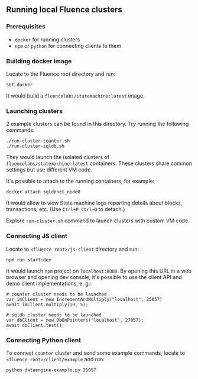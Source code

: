 ## Running local Fluence clusters

### Prerequisites
* `docker` for running clusters
* `npm` or `python` for connecting clients to them

### Building docker image

Locate to the Fluence root directory and run:

```
sbt docker
```

It would build a `fluencelabs/statemachine:latest` image.

### Launching clusters

2 example clusters can be found in this directory. Try running the following commands:
```
./run-cluster-counter.sh
./run-cluster-sqldb.sh
```

They would launch the isolated clusters of `fluencelabs/statemachine:latest` containers.
These clusters share common settings but use different VM code.  

It's possible to attach to the running containers, for example:
```
docker attach sqldbnet_node0
```

It would allow to view State machine logs reporting details about blocks, transactions, etc. (Use `Ctrl+P Ctrl+Q` to detach.)

Explore `run-cluster.sh` command to launch clusters with custom VM code. 

### Connecting JS client

Locate to `<fluence root>/js-client` directory and run:

```
npm run start:dev
```

It would launch `npm` project on `localhost:8080`. By opening this URL in a web browser and opening dev console,
it's possible to use the client API and demo client implementations, e. g.:

```
# counter cluster needs to be launched 
var imClient = new IncrementAndMultiply("localhost", 25057)
await imClient.multiply(10, 5);

# sqldb cluster needs to be launched 
var dbClient = new DbOnPointers("localhost", 27057);
await dbClient.test();
```   

### Connecting Python client

To connect `counter` cluster and send some example commands, locate to `<fluence root>/client/example` and run:
```
python dataengine-example.py 25057
```